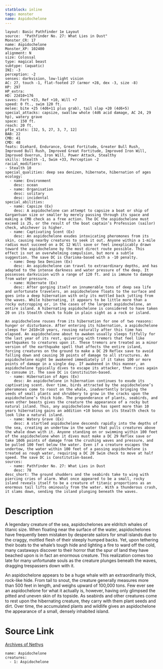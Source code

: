 ```yaml
---
statblock: inline
tags: monster
name: Aspidochelone
---
```

```statblock
layout: Basic Pathfinder 1e Layout
source:  "Pathfinder No. 27: What Lies in Dust"
Monster_CR: 17
name: Aspidochelone
Monster_XP: 102400
alignment: N
size: Colossal
type: magical beast
subtype: (aquatic)
INI: -3
perception: -2
senses: darkvision, low-light vision
AC: 27, touch -1, flat-footed 27 (armor +28, dex -3, size -8)
HP: 297
HP_extra: 
HD: 22d10+176
saves: Fort +23, Ref +10, Will +7
speed: 0 ft., swim 120 ft.
melee: bite +25 (4d6+11 plus grab), tail slap +20 (4d6+5)
special_attacks: capsize, swallow whole (4d6 acid damage, AC 24, 29 hp), watery grave
space: 150 ft.
reach: 20 ft.
pf1e_stats: [32, 5, 27, 3, 7, 12]
BAB: 22
CMB: 41
CMD: 48
feats: Diehard, Endurance, Great Fortitude, Greater Bull Rush, Improved Bull Rush, Improved Great Fortitude, Improved Iron Will, Improved Overrun, Iron Will, Power Attack, Stealthy
skills: Stealth -1, Swim +33, Perception -2
racial_modifiers:
- Stealth 10
special_qualities: deep sea denizen, hibernate, hibernation of ages
ecology:
  - name: Environment
    desc: ocean
  - name: Organisation
    desc: solitary
    desc: incidental
special_abilities:
  - name: Capsize (Ex)
    desc: A aspidochelone can attempt to capsize a boat or ship of Gargantuan size or smaller by merely passing through its space and making a CMB check as a free action. The DC the aspidochelone must exceed is 25, or the result of the boat captain’s Profession (sailor) check, whichever is higher.
  - name: Captivating Scent (Ex)
    desc: An aspidochelone exudes intoxicating pheromones from its skin, causing nearby creatures to seek it out. Anyone within a 1-mile radius must succeed on a DC 12 Will save or feel inexplicably drawn toward the aspidochelone by the most direct route possible. This effect is not an overwhelming compulsion, but more a subtle suggestion. The save DC is Charisma-based with a -10 penalty.
  - name: Deep Sea Denizen (Ex)
    desc: An aspidochelone can travel to extraordinary depths, and has adapted to the intense darkness and water pressure of the deep. It possesses darkvision with a range of 120 ft. and is immune to damage from water pressure.
  - name: Hibernate (Ex)
    desc: After gorging itself on innumerable tons of deep sea life and unfortunate travelers, an aspidochelone floats to the surface and goes into a deep hibernation with only its mottled back jutting from the waves. While hibernating, it appears to be little more than a rocky outcropping or, in the cases of the largest aspidochelone, an entire island. A hibernating aspidochelone is considered to have taken 20 on its Stealth check to hide in plain sight as a rock or island.

An aspidochelone rouses from its hibernation for one of two reasons: hunger or disturbance. After entering its hibernation, a aspidochelone sleeps for 2d10×10 years, rousing naturally after this time has elapsed. An aspidochelone about to awaken usually sleeps fitfully for the last year of its rest, quivering with tremors that feel like earthquakes to creatures upon it. These tremors are treated as a minor version of the earthquake spell that affects the entire island, forcing creatures on the ground to make a DC 29 Reflex save to avoid falling down and causing 30 points of damage to all structures. An aspidochelone might be awakened immediately if it takes 100 or more points of damage in a single day. If awakened in this manner, an aspidochelone typically dives to escape its attacker, then rises again to consume it. The save DC is Constituiton-based.
  - name: Hibernation of Ages (Ex)
    desc: An aspidochelone in hibernation continues to exude its captivating scent. Over time, birds attracted by the aspidochelone’s pheromones come to roost on the whale, inadvertently bringing the seeds of small plants and shrubbery to grow in the cracks upon the aspidochelone’s thick hide. The preponderance of plants, seabirds, and even other beasts gives the creature the appearance of a rocky but natural island. Thus, any aspidochelone who has spent more than 10 years hibernating gains an addition +10 bonus on its Stealth check to look like a natural island.
  - name: Watery Grave (Ex)
    desc: A startled aspidochelone descends rapidly into the depths of the sea, creating an undertow in the water that pulls creatures above the whale down with it. Anyone standing on or swimming within 100 feet of the aspidochelone when it dives must make a DC 29 Reflex save or take 10d6 points of damage from the crushing waves and pressure, and be pulled 100 feet below the water. Even if a creature escapes the undertow, the water within 100 feet of a passing aspidochelone is treated as rough water, requiring a DC 20 Swim check to move at half speed. The save DC is Constitution-based.
sources:
  - name: Pathfinder No. 27: What Lies in Dust
    desc: 78
desc_short: The ground shudders and the seabirds take to wing with piercing cries of alarm. What once appeared to be a small, rocky island reveals itself to be a creature of titanic proportions as an enormous tail lifts ominously from the water. With a thunderous crash, it slams down, sending the island plunging beneath the waves.
```
# Description
A legendary creature of the sea, aspidochelones are eldritch whales of titanic size. When floating near the surface of the water, aspidochelones have frequently been mistaken by desperate sailors for small islands due to the craggy, mottled flesh of their steeply humped backs. Yet, upon tethering their boats to the whale’s tough hide and lighting a fire to ward off the cold, many castaways discover to their horror that the spur of land they have beached upon is in fact an enormous creature. This realization comes too late for many unfortunate souls as the creature plunges beneath the waves, dragging trespassers down with it.

An aspidochelone appears to be a huge whale with an extraordinarily thick, rock-like hide. From tail to snout, the creature generally measures more than 500 feet in length, and weighs upward of 100,000 tons. Few ever see an aspidochelone for what it actually is, however, having only glimpsed the pitted and uneven skin of its topside. As seabirds and other creatures come to rest upon the hibernating creature, they carry with them plant seeds and dirt. Over time, the accumulated plants and wildlife gives an aspidochelone the appearance of a small, densely inhabited island.
# Source Link
[Archives of Nethys](https://aonprd.com/MonsterDisplay.aspx?ItemName=Aspidochelone)
```encounter-table
name: Aspidochelone
creatures:
  - 1: Aspidochelone
```
